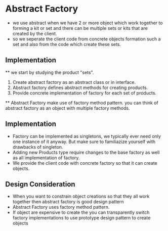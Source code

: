 <h1>Abstract Factory</h1>

- we use abstract when we have 2 or more object which work together to forming a kit or set and there can be multiple sets or kits that are created by the client.
- so we seperate the client code from concrete objects formation such a set and also from the code which create these sets.


<h2> Implementation </h2>
** we start by studying the product "sets".
<ol>
    <li>Create abstract factory as an abstract class or in interface.</li>
    <li>Abstract factory defines abstract methods for creating products.</li>
    <li>Provide concrete implementation of factory for each set of products.</li>
</ol>

** Abstract Factory make use of factory method pattern. you can think of abstract factory as an object with multiple factory methods.


<h2>Implementation</h2>
<ul>
    <li>Factory can be implemented as singletons, we typically ever need only one instance of it anyway.
    But make sure to familiazize yourself with drawbacks of singleton.</li>
    <li>Adding new Products type require changes to the base factory as well as all implementation of factory.</li>
    <li>We provide the client code with concrete factory so that it can create objects.</li>
</ul>

<h2>Design Consideration</h2>
<ul>
       <li>When you want to constrain object creations so that they all work together then abstract factory      is good design pattern</li>
     <li>Abstract Factory uses factory method pattern.</li>
     <li> If object are expensive to create the you can transparently switch factory implementations to use prototype design pattern to create objects</li>
</ui>
